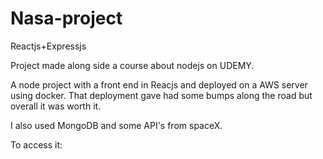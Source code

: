 # Nasa-project
Reactjs+Expressjs

Project made along side a course about nodejs on UDEMY.

A node project with a front end in Reacjs and deployed on a AWS server using docker.
That deployment gave had some bumps along the road but overall it was worth it.

I also used MongoDB and some API's from spaceX.

To access it:

